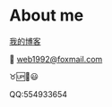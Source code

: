 # About me

[我的博客](https://blog.web1992.cn/ "我的博客")

:email: web1992@foxmail.com

:taurus::up::signal_strength::smiley:

QQ:554933654
